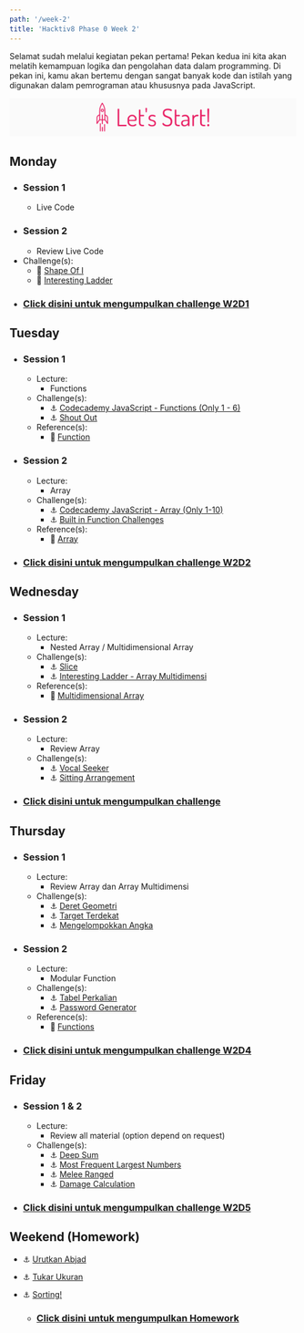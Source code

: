 ```yaml
---
path: '/week-2'
title: 'Hacktiv8 Phase 0 Week 2'
---
```


Selamat sudah melalui kegiatan pekan pertama! Pekan kedua ini kita akan melatih kemampuan logika dan pengolahan data dalam programming. Di pekan ini, kamu akan bertemu dengan sangat banyak kode dan istilah yang digunakan dalam pemrograman atau khususnya pada JavaScript.

![Let's start!](/assets/start.png)

## Monday
- ### Session 1
  - Live Code
- ### Session 2
  - Review Live Code
- Challenge(s):
  - :rocket: [Shape Of I](/week-2/challenges/rocket-shape-of-i.md)
  - :rocket: [Interesting Ladder](/week-2/challenges/rocket-interesting-ladder.md)
- ### [Click disini untuk mengumpulkan challenge W2D1](https://airtable.com/shrAXgynjoZ2No4Op)

## Tuesday
- ### Session 1
  - Lecture:
    - Functions
  - Challenge(s):
    - :anchor: [Codecademy JavaScript - Functions (Only 1 - 6)](https://www.codecademy.com/courses/introduction-to-javascript/lessons/functions/exercises/intro-to-functions?action=resume_content_item)
    - :anchor: [Shout Out](/week-2/challenges/anchor-basic-functions.md)
  - Reference(s):
    - :notebook_with_decorative_cover: [Function](/week-2/references/js-first-time-function.md)

- ### Session 2
  - Lecture:
    - Array
  - Challenge(s):
    - :anchor: [Codecademy JavaScript - Array (Only 1-10)](https://www.codecademy.com/courses/introduction-to-javascript/lessons/arrays/exercises/arrays?action=resume_content_item)
    - :anchor: [Built in Function Challenges](/week-2/challenges/anchor-array.md)
  - Reference(s):
    - :notebook_with_decorative_cover: [Array](/week-2/references/js-array.md)

- ### [Click disini untuk mengumpulkan challenge W2D2](https://airtable.com/shrzSL4X8vtcj4U0j)

## Wednesday
- ### Session 1
  - Lecture:
    - Nested Array / Multidimensional Array
  - Challenge(s):
    - :anchor: [Slice](/week-2/challenges/anchor-slice.md)
    - :anchor: [Interesting Ladder - Array Multidimensi](/week-2/challenges/anchor-ladder-array.md)
  - Reference(s):
    - :notebook_with_decorative_cover: [Multidimensional Array](/week-2/references/js-multidimensional-array.md)

- ### Session 2
  - Lecture:
    - Review Array 
  - Challenge(s):
    - :anchor: [Vocal Seeker](/week-2/challenges/anchor-seeker.md)
    - :anchor: [Sitting Arrangement](/week-2/challenges/anchor-sitting-arrangement.md)

- ### [Click disini untuk mengumpulkan challenge](https://airtable.com/shriz6huNhn6sEc19)

## Thursday
- ### Session 1
  - Lecture:
    - Review Array dan Array Multidimensi
  - Challenge(s):
    - :anchor: [Deret Geometri](/week-2/challenges/anchor-deret-geometri.md)
    - :anchor: [Target Terdekat](/week-2/challenges/anchor-target-terdekat.md)
    - :anchor: [Mengelompokkan Angka](/week-2/challenges/anchor-mengelopokkan-angka.md)

- ### Session 2
  - Lecture:
    - Modular Function
  - Challenge(s):
    - :anchor: [Tabel Perkalian](/week-2/challenges/anchor-tabel-perkalian.md)
    - :anchor: [Password Generator](https://github.com/hacktiv8/phase-0-activities-4-weeks/blob/master/week-2/challenges/anchor-password-generator.md)
  - Reference(s):
    - :notebook_with_decorative_cover: [Functions](https://www.codecademy.com/learn/introduction-to-javascript/modules/learn-javascript-functions)

 - ### [Click disini untuk mengumpulkan challenge W2D4](https://airtable.com/shrRQH2ewf8k7qbiH)

## Friday
- ### Session 1 & 2
  - Lecture:
    - Review all material (option depend on request)
  - Challenge(s):
    - :anchor: [Deep Sum](/week-2/challenges/anchor-deep-sum.md)
    - :anchor: [Most Frequent Largest Numbers](/week-2/challenges/anchor-most-frequent-largest-numbers.md)
    - :anchor: [Melee Ranged](/week-2/challenges/anchor-melee-ranged.md)
    - :anchor: [Damage Calculation](/week-2/challenges/anchor-damage-calculation.md)

 - ### [Click disini untuk mengumpulkan challenge W2D5](https://airtable.com/shrWo30j0HUiyI9VT)

## Weekend (Homework)
- :anchor: [Urutkan Abjad](/week-2/challenges/anchor-urutkan-abjad)
- :anchor: [Tukar Ukuran](/week-2/challenges/anchor-tukar-ukuran)
- :anchor: [Sorting!](/week-2/challenges/anchor-sorting)

  - ### [Click disini untuk mengumpulkan Homework](https://airtable.com/shrDvQK0e06kMj36L)
